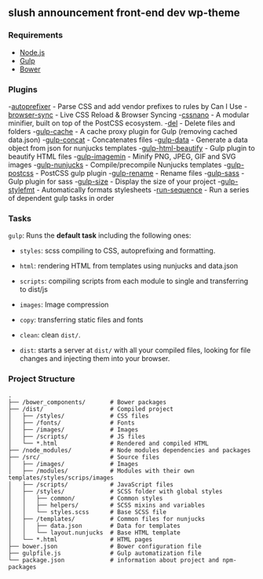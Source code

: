## slush announcement front-end dev wp-theme

### Requirements

- [Node.js](https://nodejs.org/en/)
- [Gulp](http://gulpjs.com)
- [Bower](https://bower.io/)

### Plugins

-[autoprefixer](https://www.npmjs.com/package/autoprefixer) - Parse CSS and add vendor prefixes to rules by Can I Use
-[browser-sync](https://www.npmjs.com/package/browser-sync) - Live CSS Reload & Browser Syncing
-[cssnano](https://www.npmjs.com/package/cssnano) - A modular minifier, built on top of the PostCSS ecosystem.
-[del](https://www.npmjs.com/package/del) - Delete files and folders
-[gulp-cache](https://www.npmjs.com/package/gulp-cache) - A cache proxy plugin for Gulp (removing cached data.json)
-[gulp-concat](https://www.npmjs.com/package/gulp-concat) - Concatenates files
-[gulp-data](https://www.npmjs.com/package/gulp-data) - Generate a data object from json for nunjucks templates
-[gulp-html-beautify](https://www.npmjs.com/package/gulp-html-beautify) - Gulp plugin to beautify HTML files
-[gulp-imagemin](https://www.npmjs.com/package/gulp-imagemin) - Minify PNG, JPEG, GIF and SVG images
-[gulp-nunjucks](https://www.npmjs.com/package/gulp-nunjucks) - Compile/precompile Nunjucks templates
-[gulp-postcss](https://www.npmjs.com/package/gulp-postcss) - PostCSS gulp plugin
-[gulp-rename](https://www.npmjs.com/package/gulp-rename) - Rename files
-[gulp-sass](https://www.npmjs.com/package/gulp-sass) - Gulp plugin for sass
-[gulp-size](https://www.npmjs.com/package/gulp-size) - Display the size of your project
-[gulp-stylefmt](https://www.npmjs.com/package/gulp-stylefmt) - Automatically formats stylesheets
-[run-sequence](https://www.npmjs.com/package/run-sequence) - Run a series of dependent gulp tasks in order


### Tasks

```gulp```: Runs the **default task** including the following ones:

- ```styles```: scss compiling to CSS, autoprefixing and formatting.
- ```html```: rendering HTML from templates using nunjucks and data.json
- ```scripts```: compiling scripts from each module to single and transferring to dist/js
- ```images```: Image compression
- ```copy```: transferring static files and fonts

- ```clean```: clean ```dist/```.
- ```dist```: starts a server at ```dist/``` with all your compiled files, looking for file changes and injecting them into your browser.


### Project Structure

```
.
├── /bower_components/       # Bower packages
├── /dist/                   # Compiled project
│   ├── /styles/             # CSS files
│   ├── /fonts/              # Fonts
│   ├── /images/             # Images
│   ├── /scripts/            # JS files
│   └── *.html               # Rendered and compiled HTML
├── /node_modules/           # Node modules dependencies and packages
├── /src/                    # Source files
│   ├── /images/             # Images
│   ├── /modules/            # Modules with their own templates/styles/scrips/images
│   ├── /scripts/            # JavaScript files
│   ├── /styles/             # SCSS folder with global styles
│   │   ├── common/          # Common styles
│   │   ├── helpers/         # SCSS mixins and variables
│   │   └── styles.scss      # Base SCSS file
│   ├── /templates/          # Common files for nunjucks
│   │   ├── data.json        # Data for templates
│   │   └── layout.nunjucks  # Base HTML template
│   └── *.html               # HTML pages
├── bower.json               # Bower configuration file
├── gulpfile.js              # Gulp automatization file
└── package.json             # information about project and npm-packages
```